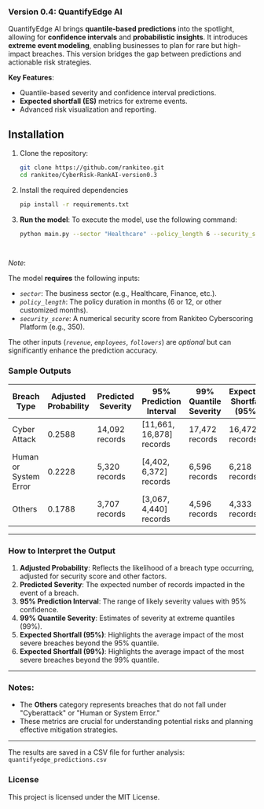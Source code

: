 ### **Version 0.4: QuantifyEdge AI**
 
QuantifyEdge AI brings **quantile-based predictions** into the spotlight, allowing for **confidence intervals** and **probabilistic insights**. It introduces **extreme event modeling**, enabling businesses to plan for rare but high-impact breaches. This version bridges the gap between predictions and actionable risk strategies.

**Key Features**:
- Quantile-based severity and confidence interval predictions.
- **Expected shortfall (ES)** metrics for extreme events.
- Advanced risk visualization and reporting.



## Installation

1. Clone the repository:
   ```bash
   git clone https://github.com/rankiteo.git
   cd rankiteo/CyberRisk-RankAI-version0.3

2. Install the required dependencies
   ```bash
   pip install -r requirements.txt

3. **Run the model**:
   To execute the model, use the following command:

   ```bash
   python main.py --sector "Healthcare" --policy_length 6 --security_score 850 --revenue 1000000 --employees 500 --followers 10000

 
*Note*:

The model **requires** the following inputs:
- *`sector`*: The business sector (e.g., Healthcare, Finance, etc.).
- *`policy_length`*: The policy duration in months (6 or 12, or other customized months).
- *`security_score`*: A numerical security score from Rankiteo Cyberscoring Platform (e.g., 350).

The other inputs (*`revenue`*, *`employees`*, *`followers`*) are *optional* but can significantly enhance the prediction accuracy.



### **Sample Outputs**


| **Breach Type**       | **Adjusted Probability** | **Predicted Severity** | **95% Prediction Interval** | **99% Quantile Severity** | **Expected Shortfall (95%)** | **Expected Shortfall (99%)** |
|------------------------|--------------------------|-------------------------|-----------------------------|----------------------------|------------------------------|------------------------------|
| Cyber Attack           | 0.2588                  | 14,092 records          | [11,661, 16,878] records    | 17,472 records             | 16,472 records               | 37,557 records               |
| Human or System Error      | 0.2228                  | 5,320 records           | [4,402, 6,372] records      | 6,596 records              | 6,218 records                | 14,178 records               |
| Others                | 0.1788                  | 3,707 records           | [3,067, 4,440] records      | 4,596 records              | 4,333 records                | 9,879 records                |

---

### How to Interpret the Output
1. **Adjusted Probability**: Reflects the likelihood of a breach type occurring, adjusted for security score and other factors.
2. **Predicted Severity**: The expected number of records impacted in the event of a breach.
3. **95% Prediction Interval**: The range of likely severity values with 95% confidence.
4. **99% Quantile Severity**: Estimates of severity at extreme quantiles (99%).
5. **Expected Shortfall (95%)**: Highlights the average impact of the most severe breaches beyond the 95% quantile.
6. **Expected Shortfall (99%)**: Highlights the average impact of the most severe breaches beyond the 99% quantile.

---

### Notes:
- The **Others** category represents breaches that do not fall under "Cyberattack" or "Human or System Error."
- These metrics are crucial for understanding potential risks and planning effective mitigation strategies.

---

The results are saved in a CSV file for further analysis: `quantifyedge_predictions.csv`


### **License**
This project is licensed under the MIT License.
